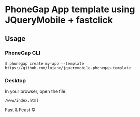 # PhoneGap App template using JQueryMobile + fastclick

## Usage

### PhoneGap CLI

    $ phonegap create my-app --template https://github.com/loiane/jquerymobile-phonegap-template

### Desktop

In your browser, open the file:

    /www/index.html

Fast & Feast &copy;
